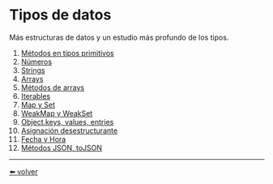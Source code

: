 # Tipos de datos

Más estructuras de datos y un estudio más profundo de los tipos.

1. [Métodos en tipos primitivos](https://github.com/VictorHugoAguilar/javascript-interview-questions-explained/blob/main/theory/data-types/primitives-methods/readme.md)
2. [Números](https://github.com/VictorHugoAguilar/javascript-interview-questions-explained/blob/main/theory/data-types/number/readme.md)
3. [Strings](https://github.com/VictorHugoAguilar/javascript-interview-questions-explained/blob/main/theory/data-types/string/readme.md)
4. [Arrays](https://github.com/VictorHugoAguilar/javascript-interview-questions-explained/blob/main/theory/data-types/array/readme.md)
5. [Métodos de arrays](https://github.com/VictorHugoAguilar/javascript-interview-questions-explained/blob/main/theory/data-types/array-methods/readme.md)
6. [Iterables](https://github.com/VictorHugoAguilar/javascript-interview-questions-explained/blob/main/theory/data-types/iterable/readme.md)
7. [Map y Set](https://github.com/VictorHugoAguilar/javascript-interview-questions-explained/blob/main/theory/data-types/map-set/readme.md)
8. [WeakMap y WeakSet](https://github.com/VictorHugoAguilar/javascript-interview-questions-explained/blob/main/theory/data-types/weakmap-weakset/readme.md)
9. [Object.keys, values, entries](https://github.com/VictorHugoAguilar/javascript-interview-questions-explained/blob/main/theory/data-types/keys-values-entries/readme.md)
10. [Asignación desestructurante]()
11. [Fecha y Hora]()
12. [Métodos JSON, toJSON]()

---
[⬅️ volver](https://github.com/VictorHugoAguilar/javascript-interview-questions-explained/blob/main/theory/readme.md)
